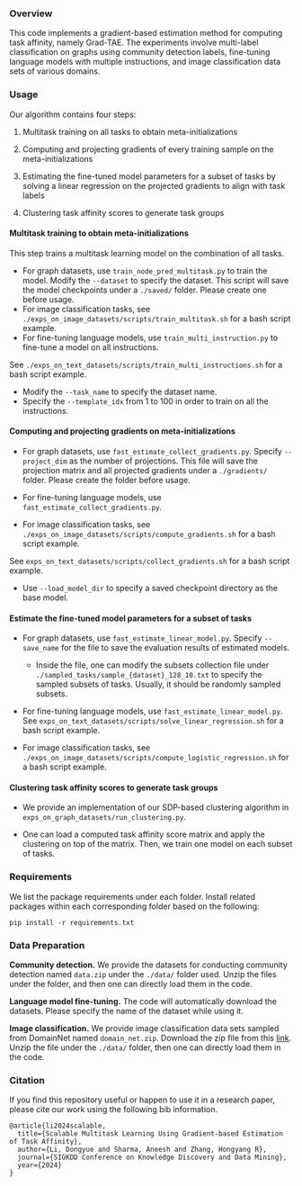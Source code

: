 ### Overview

This code implements a gradient-based estimation method for computing task affinity, namely Grad-TAE. The experiments involve multi-label classification on graphs using community detection labels, fine-tuning language models with multiple instructions, and image classification data sets of various domains. 



### Usage

Our algorithm contains four steps:

1. Multitask training on all tasks to obtain meta-initializations 

2. Computing and projecting gradients of every training sample on the meta-initializations

3. Estimating the fine-tuned model parameters for a subset of tasks by solving a linear regression on the projected gradients to align with task labels 

4. Clustering task affinity scores to generate task groups


#### **Multitask training to obtain meta-initializations**

This step trains a multitask learning model on the combination of all tasks. 

- For graph datasets, use `train_node_pred_multitask.py` to train the model. Modify the `--dataset` to specify the dataset. This script will save the model checkpoints under a `./saved/` folder. Please create one before usage. 
- For image classification tasks, see `./exps_on_image_datasets/scripts/train_multitask.sh` for a bash script example. 
- For fine-tuning language models,  use `train_multi_instruction.py` to fine-tune a model on all instructions. 

See `./exps_on_text_datasets/scripts/train_multi_instructions.sh` for a bash script example.

- Modify the `--task_name` to specify the dataset name. 
- Specify the `--template_idx` from 1 to 100 in order to train on all the instructions. 



#### **Computing and projecting gradients on meta-initializations**

- For graph datasets, use `fast_estimate_collect_gradients.py`. Specify `--project_dim` as the number of projections. This file will save the projection matrix and all projected gradients under a `./gradients/` folder. Please create the folder before usage. 

- For fine-tuning language models, use `fast_estimate_collect_gradients.py`. 
- For image classification tasks, see `./exps_on_image_datasets/scripts/compute_gradients.sh` for a bash script example. 

 See `exps_on_text_datasets/scripts/collect_gradients.sh` for a bash script example. 

- Use `--load_model_dir` to specify a saved checkpoint directory as the base model. 



#### Estimate the fine-tuned model parameters for a subset of tasks

- For graph datasets, use `fast_estimate_linear_model.py`. Specify `--save_name` for the file to save the evaluation results of estimated models. 
  - Inside the file, one can modify the subsets collection file under `./sampled_tasks/sample_{dataset}_128_10.txt` to specify the sampled subsets of tasks. Usually, it should be randomly sampled subsets. 

- For fine-tuning language models, use `fast_estimate_linear_model.py`. See `exps_on_text_datasets/scripts/solve_linear_regression.sh` for a bash script example. 

- For image classification tasks, see `./exps_on_image_datasets/scripts/compute_logistic_regression.sh` for a bash script example. 



#### Clustering task affinity scores to generate task groups 

- We provide an implementation of our SDP-based clustering algorithm in `exps_on_graph_datasets/run_clustering.py`. 

- One can load a computed task affinity score matrix and apply the clustering on top of the matrix. Then, we train one model on each subset of tasks. 



### Requirements

We list the package requirements under each folder. Install related packages within each corresponding folder based on the following: 

```
pip install -r requirements.txt
```



### Data Preparation

**Community detection.** We provide the datasets for conducting community detection named `data.zip` under the `./data/` folder used. Unzip the files under the folder, and then one can directly load them in the code.

**Language model fine-tuning.** The code will automatically download the datasets. Please specify the name of the dataset while using it.  

**Image classification.** We provide image classification data sets sampled from DomainNet named `domain_net.zip`. Download the zip file from this [link](https://drive.google.com/file/d/1OmeNf_sWHLUQhSIA2ICvm4jj4xyadG16/view?usp=sharing). Unzip the file under the `./data/` folder, then one can directly load them in the code.

### Citation

If you find this repository useful or happen to use it in a research paper, please cite our work using the following bib information.

```
@article{li2024scalable,
  title={Scalable Multitask Learning Using Gradient-based Estimation of Task Affinity},
  author={Li, Dongyue and Sharma, Aneesh and Zhang, Hongyang R},
  journal={SIGKDD Conference on Knowledge Discovery and Data Mining},
  year={2024}
}
```
